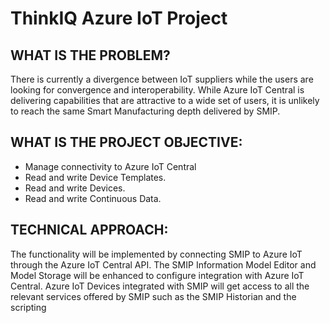# ThinkIQ Azure IoT Project #

## WHAT IS THE PROBLEM? ##

There is currently a divergence between IoT suppliers while the users are looking for convergence and interoperability. While Azure IoT Central is delivering capabilities that are attractive to a wide set of users, it is unlikely to reach the same Smart Manufacturing depth delivered by SMIP. 

## WHAT IS THE PROJECT OBJECTIVE:  ##

- Manage connectivity to Azure IoT Central
- Read and write Device Templates.
- Read and write Devices.
- Read and write Continuous Data.

## TECHNICAL APPROACH: ##

The functionality will be implemented by connecting SMIP to Azure IoT through the Azure IoT Central API.
The SMIP Information Model Editor and Model Storage will be enhanced to configure integration with Azure IoT Central.
Azure IoT Devices integrated with SMIP will get access to all the relevant services offered by SMIP such as the SMIP Historian and the scripting



